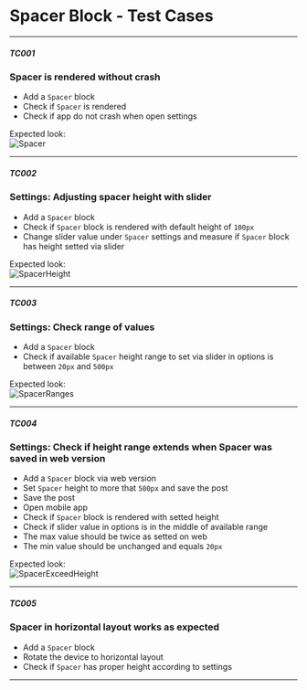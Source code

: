 # Spacer Block - Test Cases

--------------------------------------------------------------------------------

##### TC001

### Spacer is rendered without crash

-   Add a `Spacer` block
-   Check if `Spacer` is rendered
-   Check if app do not crash when open settings

Expected look:  
![Spacer](../resources/spacer.png)

--------------------------------------------------------------------------------

##### TC002

### Settings: Adjusting spacer height with slider

-   Add a `Spacer` block
-   Check if `Spacer` block is rendered with default height of `100px`
-   Change slider value under `Spacer` settings and measure if `Spacer` block has height setted via slider

Expected look:  
![SpacerHeight](../resources/spacer-height.png)

--------------------------------------------------------------------------------

##### TC003

### Settings: Check range of values

-   Add a `Spacer` block
-   Check if available `Spacer` height range to set via slider in options is between `20px` and `500px`

Expected look:  
![SpacerRanges](../resources/spacer-max-height.png)

--------------------------------------------------------------------------------

##### TC004

### Settings: Check if height range extends when Spacer was saved in web version

-   Add a `Spacer` block via web version
-   Set `Spacer` height to more that `500px` and save the post
-   Save the post
-   Open mobile app
-   Check if `Spacer` block is rendered with setted height
-   Check if slider value in options is in the middle of available range
-   The max value should be twice as setted on web
-   The min value should be unchanged and equals `20px`

Expected look:  
![SpacerExceedHeight](../resources/spacer-exceed-height.png)

--------------------------------------------------------------------------------

##### TC005

### Spacer in horizontal layout works as expected

-   Add a `Spacer` block
-   Rotate the device to horizontal layout
-   Check if `Spacer` has proper height according to settings

--------------------------------------------------------------------------------
